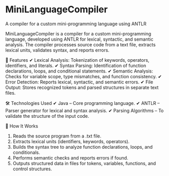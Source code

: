 # MiniLanguageCompiler
A compiler for a custom mini-programming language using ANTLR

MiniLanguageCompiler is a compiler for a custom mini-programming language, developed using ANTLR for lexical, syntactic, and semantic analysis. The compiler processes source code from a text file, extracts lexical units, validates syntax, and reports errors.

📌 Features
✔ Lexical Analysis: Tokenization of keywords, operators, identifiers, and literals.
✔ Syntax Parsing: Identification of function declarations, loops, and conditional statements.
✔ Semantic Analysis: Checks for variable scope, type mismatches, and function consistency.
✔ Error Detection: Reports lexical, syntactic, and semantic errors.
✔ File Output: Stores recognized tokens and parsed structures in separate text files.

🛠️ Technologies Used
✔ Java – Core programming language.
✔ ANTLR – Parser generator for lexical and syntax analysis.
✔ Parsing Algorithms – To validate the structure of the input code.

📝 How It Works
1. Reads the source program from a .txt file.
2. Extracts lexical units (identifiers, keywords, operators).
3. Builds the syntax tree to analyze function declarations, loops, and conditionals.
4. Performs semantic checks and reports errors if found.
5. Outputs structured data in files for tokens, variables, functions, and control structures.
